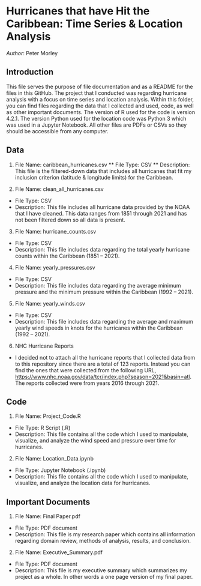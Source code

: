 # Hurricanes that have Hit the Caribbean: Time Series & Location Analysis

*Author*: Peter Morley

## Introduction
This file serves the purpose of file documentation and as a README for the files in this GitHub. The project that I conducted was regarding hurricane analysis with a focus on time series and location analysis. Within this folder, you can find files regarding the data that I collected and used, code, as well as other important documents. The version of R used for the code is version 4.2.1. The version Python used for the location code was Python 3 which was used in a Jupyter Notebook. All other files are PDFs or CSVs so they should be accessible from any computer. 


## Data
1. File Name: caribbean_hurricanes.csv
** File Type: CSV 
** Description: This file is the filtered-down data that includes all hurricanes that fit my inclusion 
             criterion (latitude & longitude limits) for the Caribbean. 

2. File Name: clean_all_hurricanes.csv
* File Type: CSV
* Description: This file includes all hurricane data provided by the NOAA that I have cleaned. 
             This data ranges from 1851 through 2021 and has not been filtered down so all data 
             is present. 

3. File Name: hurricane_counts.csv
* File Type: CSV
* Description: This file includes data regarding the total yearly hurricane counts within the 
             Caribbean (1851 – 2021). 

4. File Name: yearly_pressures.csv
* File Type: CSV
* Description: This file includes data regarding the average minimum pressure and the minimum 
             pressure within the Caribbean (1992 – 2021). 

5. File Name: yearly_winds.csv
* File Type: CSV
* Description: This file includes data regarding the average and maximum yearly wind speeds in 
             knots for the hurricanes within the Caribbean (1992 – 2021). 

6. NHC Hurricane Reports
* I decided not to attach all the hurricane reports that I collected data from to this repository since there are a total of 123 reports. Instead you can find the ones that were collected from the following URL, https://www.nhc.noaa.gov/data/tcr/index.php?season=2021&basin=atl. The reports collected were from years 2016 through 2021.

## Code
1. File Name: Project_Code.R
* File Type: R Script (.R)
* Description: This file contains all the code which I used to manipulate, visualize, and analyze the wind speed and pressure over time for hurricanes. 

2. File Name: Location_Data.ipynb
* File Type: Jupyter Notebook (.ipynb)
* Description: This file contains all the code which I used to manipulate, visualize, and analyze the location data for hurricanes. 

## Important Documents
1. File Name: Final Paper.pdf
* File Type: PDF document
* Description: This file is my research paper which contains all information regarding domain review, methods of analysis, results, and conclusion. 

2. File Name: Executive_Summary.pdf
* File Type: PDF document
* Description: This file is my executive summary which summarizes my project as a whole. In other words a one page version of my final paper.


